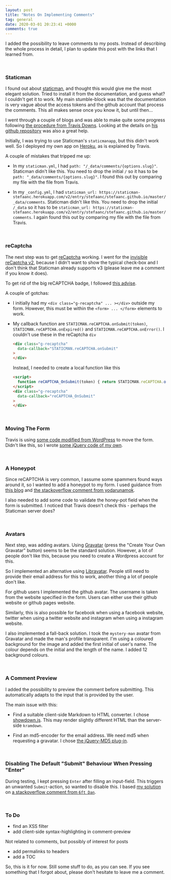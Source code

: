 ```yaml
---
layout: post
title: "Notes On Implementing Comments"
tag: general
date: 2020-03-01 20:23:41 +0000
comments: true
---
```


I added the possibility to leave comments to my posts.  Instead of describing the whole process in detail, I plan to update this post with the links that I learned from.

<br>

### Staticman

I found out about [staticman](https://staticman.net/docs/), and thought this would give me the most elegant solution.  Tried to install it from the documentation, and guess what?  I couldn't get it to work.  My main stumble-block was that the  documentation is very vague about the access tokens and the github account that process the comments.  This all makes sense once you know it, but until then...  

I went through a couple of blogs and was able to make quite some progress following [the procedure from Travis Downs](https://travisdowns.github.io/blog/2020/02/05/now-with-comments.html).  Looking at the details on [his github repository](https://github.com/travisdowns/travisdowns.github.io) was also a great help.  

Initially, I was trying to use Staticman's `staticmanapp`, but this didn't work well.  So I deployed my own app on [Heroku](https://signup.heroku.com/), as is explained by Travis.

A couple of mistakes that tripped me up:

- In my `staticman.yml`, I had `path: "/_data/comments/{options.slug}"`.  Staticman didn't like this.  You need to drop the initial `/` so it has to be `path: "_data/comments/{options.slug}"`.  I found this out by comparing my file with the file from Travis.

- In my `_config.yml`, I had `staticman_url: https://staticman-stefaanc.herokuapp.com/v2/entry/stefaanc/stefaanc.github.io/master/_data/comments`.    Staticman didn't like this.  You need to drop the initial `/_data` so it has to be `staticman_url: https://staticman-stefaanc.herokuapp.com/v2/entry/stefaanc/stefaanc.github.io/master/comments`.  I again found this out by comparing my file with the file from Travis.

<br>

### reCaptcha

The next step was to get [reCaptcha](https://www.google.com/recaptcha/) working.  I went for the [invisible reCaptcha v2](https://developers.google.com/recaptcha/docs/invisible), because I didn't want to show the typical check-box and I don't think that Staticman already supports v3 (please leave me a comment if you know it does).

To get rid of the big reCAPTCHA badge, I followed [this advise](https://developers.google.com/recaptcha/docs/faq#id-like-to-hide-the-recaptcha-badge.-what-is-allowed).

A couple of gotchas:

- I initially had my `<div class="g-recaptcha" ... ></div>` outside my form.  However, this must be within the `<form> ... </form>` elements to work.

- My callback function are `STATICMAN.reCAPTCHA.onSubmit(token)`, `STATICMAN.reCAPTCHA.onExpired()` and `STATICMAN.reCAPTCHA.onError()`.  I couldn't use these in the reCaptcha `div`

  ```html
  <div class="g-recaptcha" 
    data-callback="STATICMAN.reCAPTCHA.onSubmit"
  >
  </div>
  ```

  Instead, I needed to create a local function like this

  ```html
  <script>
    function reCAPTCHA_OnSubmit(token) { return STATICMAN.reCAPTCHA.onSubmit(token) };
  </script>
  <div class="g-recaptcha" 
    data-callback="reCAPTCHA_OnSubmit"
  >
  </div>
  ```

<br>

### Moving The Form

Travis is using [some code modified from WordPress](https://github.com/travisdowns/travisdowns.github.io/blob/master/assets/main.js#L53) to move the form.  Didn't like this, so I wrote [some jQuery code of my own](https://github.com/stefaanc/stefaanc.github.io/blob/master/assets/staticman.js#L208).

<br>

### A Honeypot

Since reCAPTCHA is very common, I assume some spammers found ways around it, so I wanted to add a honeypot to my form.  I used guidance from [this blog](https://dev.to/felipperegazio/how-to-create-a-simple-honeypot-to-protect-your-web-forms-from-spammers--25n8) and [the stackoverflow comment from yodarunamok](https://stackoverflow.com/questions/36227376/better-honeypot-implementation-form-anti-spam).  

I also needed to add some code to validate the honey-pot field when the form is submitted.  I noticed that Travis doesn't check this - perhaps the Staticman server does? 

<br>

### Avatars

Next step, was adding avatars.  Using [Gravatar](http://en.gravatar.com/) (press the "Create Your Own Gravatar" button) seems to be the standard solution.  However, a lot of people don't like this, because you need to create a Wordpress account for this.  

So I implemented an alternative using [Libravatar](https://www.libravatar.org/).  People still need to provide their email address for this to work, another thing a lot of people don't like.

For github users I implemented the github avatar.  The username is taken from the website specified in the form.  Users can either use their github website or github pages website.

Similarly, this is also possible for facebook when using a facebook website, twitter when using a twitter website and instagram when using a instagram website.

I also implemented a fall-back solution.  I took the `mystery-man` avatar from Gravatar and made the man's profile transparent.  I'm using a coloured background for the image and added the first initial of user's name.  The colour depends on the initial and the length of the name.  I added 12 background colours.

<br>

### A Comment Preview

I added the possibility to preview the comment before submitting.  This automatically adapts to the input that is provided by the user.  

The main issue with this:

- Find a suitable client-side Markdown to HTML converter.  I chose [showdown.js](https://github.com/showdownjs/showdown).  This may render slightly different HTML than the server-side `kramdown`.

- Find an md5-encoder for the email address.  We need md5 when requesting a gravatar.  I chose [the jQuery-MD5 plug-in](https://github.com/placemarker/jQuery-MD5).

<br>

### Disabling The Default "Submit" Behaviour When Pressing "Enter"

During testing, I kept pressing `Enter` after filling an input-field.  This triggers an unwanted `Submit`-action, so wanted to disable this.  I based [my solution](https://github.com/stefaanc/stefaanc.github.io/blob/master/assets/staticman.js#L493) on [a stackoverflow comment from `6ft Dan`](https://stackoverflow.com/questions/1009808/enter-key-press-behaves-like-a-tab-in-javascript).

<br>

### To Do

- find an XSS filter
- add client-side syntax-highlighting in comment-preview

Not related to comments, but possibly of interest for posts
- add permalinks to headers
- add a TOC

So, this is it for now.  Still some stuff to do, as you can see.
If you see something that I forgot about, please don't hesitate to leave me a comment.

<br>

